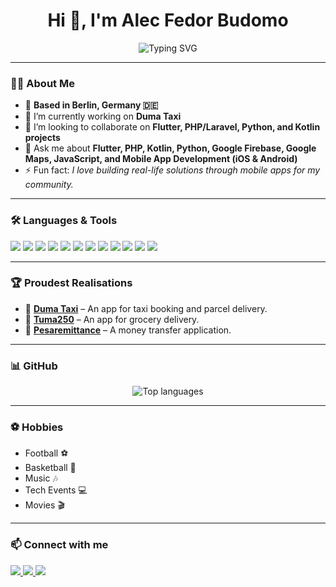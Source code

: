 <h1 align="center">Hi 👋, I'm Alec Fedor Budomo</h1>

<p align="center">
  <img src="https://readme-typing-svg.herokuapp.com?font=Fira+Code&size=24&pause=1000&center=true&vCenter=true&width=435&lines=Flutter+Developer;Full+Stack+Developer;Always+Learning" alt="Typing SVG" />
</p>

---

### 👨‍💻 About Me

- 📍 **Based in Berlin, Germany 🇩🇪**  
- 🔭 I’m currently working on **Duma Taxi**    
- 👯 I’m looking to collaborate on **Flutter, PHP/Laravel, Python, and Kotlin projects**  
- 💬 Ask me about **Flutter, PHP, Kotlin, Python, Google Firebase, Google Maps, JavaScript, and Mobile App Development (iOS & Android)**  
- ⚡ Fun fact: *I love building real-life solutions through mobile apps for my community.*

---

### 🛠️ **Languages & Tools**

<p align="left">
  <img src="https://img.shields.io/badge/Flutter-02569B?style=for-the-badge&logo=flutter&logoColor=white" />
  <img src="https://img.shields.io/badge/Dart-0175C2?style=for-the-badge&logo=dart&logoColor=white" />
  <img src="https://img.shields.io/badge/Kotlin-0095D5?style=for-the-badge&logo=kotlin&logoColor=white" />
  <img src="https://img.shields.io/badge/PHP-777BB4?style=for-the-badge&logo=php&logoColor=white" />
  <img src="https://img.shields.io/badge/Laravel-FF2D20?style=for-the-badge&logo=laravel&logoColor=white" />
  <img src="https://img.shields.io/badge/Python-3776AB?style=for-the-badge&logo=python&logoColor=white" />
  <img src="https://img.shields.io/badge/JavaScript-F7DF1E?style=for-the-badge&logo=javascript&logoColor=black" />
  <img src="https://img.shields.io/badge/Firebase-FFCA28?style=for-the-badge&logo=firebase&logoColor=black" />
  <img src="https://img.shields.io/badge/Google%20Maps-4285F4?style=for-the-badge&logo=google-maps&logoColor=white" />
  <img src="https://img.shields.io/badge/Android-3DDC84?style=for-the-badge&logo=android&logoColor=white" />
  <img src="https://img.shields.io/badge/iOS-000000?style=for-the-badge&logo=apple&logoColor=white" />
  <img src="https://img.shields.io/badge/GitHub-181717?style=for-the-badge&logo=github&logoColor=white" />
</p>

---

### 🏆 **Proudest Realisations**

- 🚖 **[Duma Taxi](https://play.google.com/store/apps/details?id=africa.duma.dumafin&hl=en)** – An app for taxi booking and parcel delivery.  
- 🛒 **[Tuma250](https://play.google.com/store/apps/details?id=com.tuma250.android&hl=en)** – An app for grocery delivery.  
- 💸 **[Pesaremittance](https://play.google.com/store/apps/details?id=com.pesa.remittance.pesa_remittance&hl=en)** – A money transfer application.

---

### 📊 **GitHub**

<p align="center">
  <img src="https://github-readme-stats.vercel.app/api/top-langs/?username=AFB317&layout=compact&theme=default" alt="Top languages" />
</p>

---

### ⚽ **Hobbies**

- Football ⚽  
- Basketball 🏀  
- Music 🎶  
- Tech Events 💻  
- Movies 🎬

---

### 📫 **Connect with me**

<p align="left">
  <a href="https://www.linkedin.com/in/alec-fedor-149baa14a/" target="blank">
    <img src="https://img.shields.io/badge/LinkedIn-0077B5?style=for-the-badge&logo=linkedin&logoColor=white" />
  </a>
  <a href="mailto:alec7fedor@gmail.com">
    <img src="https://img.shields.io/badge/Gmail-D14836?style=for-the-badge&logo=gmail&logoColor=white" />
  </a>
  <a href="https://github.com/AFB317">
    <img src="https://img.shields.io/badge/GitHub-100000?style=for-the-badge&logo=github&logoColor=white" />
  </a>
</p>
